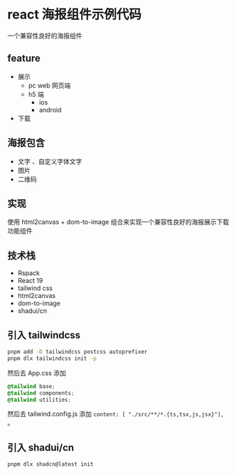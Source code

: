 # react 海报组件示例代码

一个兼容性良好的海报组件

## feature

- 展示
  - pc web 网页端
  - h5 端 
    - ios
    - android
- 下载

## 海报包含

- 文字 、自定义字体文字
- 图片
- 二维码

## 实现

使用 html2canvas + dom-to-image 组合来实现一个兼容性良好的海报展示下载功能组件

## 技术栈

- Rspack
- React 19
- tailwind css
- html2canvas
- dom-to-image
- shadui/cn


## 引入 tailwindcss 

```bash
pnpm add -D tailwindcss postcss autoprefixer
pnpm dlx tailwindcss init -p
```

然后去 App.css 添加

```css
@tailwind base;
@tailwind components;
@tailwind utilities;
```
然后去 tailwind.config.js 添加 `content: [ "./src/**/*.{ts,tsx,js,jsx}"],` 。


## 引入 shadui/cn

```bash
pnpm dlx shadcn@latest init
```